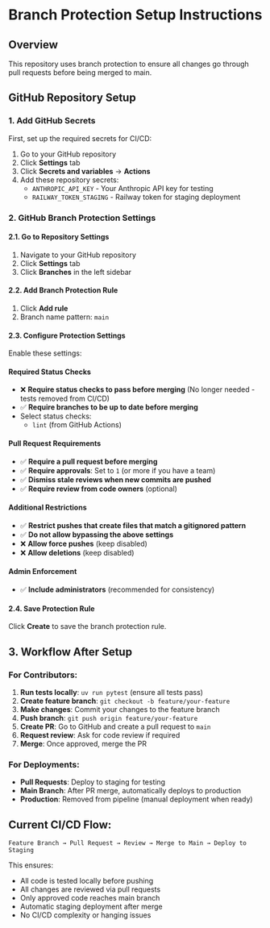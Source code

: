 # Branch Protection Setup Instructions

## Overview
This repository uses branch protection to ensure all changes go through pull requests before being merged to main.

## GitHub Repository Setup

### 1. Add GitHub Secrets
First, set up the required secrets for CI/CD:

1. Go to your GitHub repository
2. Click **Settings** tab
3. Click **Secrets and variables** → **Actions**
4. Add these repository secrets:
   - `ANTHROPIC_API_KEY` - Your Anthropic API key for testing
   - `RAILWAY_TOKEN_STAGING` - Railway token for staging deployment

### 2. GitHub Branch Protection Settings

#### 2.1. Go to Repository Settings
1. Navigate to your GitHub repository
2. Click **Settings** tab
3. Click **Branches** in the left sidebar

#### 2.2. Add Branch Protection Rule
1. Click **Add rule**
2. Branch name pattern: `main`

#### 2.3. Configure Protection Settings
Enable these settings:

#### Required Status Checks
- ❌ **Require status checks to pass before merging** (No longer needed - tests removed from CI/CD)
- ✅ **Require branches to be up to date before merging**
- Select status checks:
  - `lint` (from GitHub Actions)

#### Pull Request Requirements
- ✅ **Require a pull request before merging**
- ✅ **Require approvals**: Set to `1` (or more if you have a team)
- ✅ **Dismiss stale reviews when new commits are pushed**
- ✅ **Require review from code owners** (optional)

#### Additional Restrictions
- ✅ **Restrict pushes that create files that match a gitignored pattern**
- ✅ **Do not allow bypassing the above settings**
- ❌ **Allow force pushes** (keep disabled)
- ❌ **Allow deletions** (keep disabled)

#### Admin Enforcement
- ✅ **Include administrators** (recommended for consistency)

#### 2.4. Save Protection Rule
Click **Create** to save the branch protection rule.

## 3. Workflow After Setup

### For Contributors:
1. **Run tests locally**: `uv run pytest` (ensure all tests pass)
2. **Create feature branch**: `git checkout -b feature/your-feature`
3. **Make changes**: Commit your changes to the feature branch
4. **Push branch**: `git push origin feature/your-feature`
5. **Create PR**: Go to GitHub and create a pull request to `main`
6. **Request review**: Ask for code review if required
7. **Merge**: Once approved, merge the PR

### For Deployments:
- **Pull Requests**: Deploy to staging for testing
- **Main Branch**: After PR merge, automatically deploys to production
- **Production**: Removed from pipeline (manual deployment when ready)

## Current CI/CD Flow:
```
Feature Branch → Pull Request → Review → Merge to Main → Deploy to Staging
```

This ensures:
- All code is tested locally before pushing
- All changes are reviewed via pull requests
- Only approved code reaches main branch
- Automatic staging deployment after merge
- No CI/CD complexity or hanging issues
